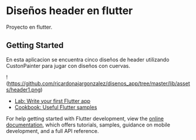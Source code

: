 # Diseños header en flutter

Proyecto en flutter.

## Getting Started

En esta aplicacion se encuentra cinco diseños de header utilizando CustonPainter para jugar con diseños con cuervas.


!(https://github.com/ricardonajargonzalez/disenos_app/tree/master/lib/assets/header1.png)

- [Lab: Write your first Flutter app](https://docs.flutter.dev/get-started/codelab)
- [Cookbook: Useful Flutter samples](https://docs.flutter.dev/cookbook)

For help getting started with Flutter development, view the
[online documentation](https://docs.flutter.dev/), which offers tutorials,
samples, guidance on mobile development, and a full API reference.
